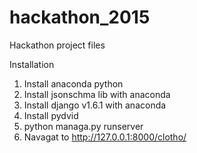 # hackathon_2015
Hackathon project files

Installation
1. Install anaconda python
2. Install jsonschma lib with anaconda
3. Install django v1.6.1 with anaconda
4. Install pydvid 
5. python managa.py runserver
6. Navagat to http://127.0.0.1:8000/clotho/
